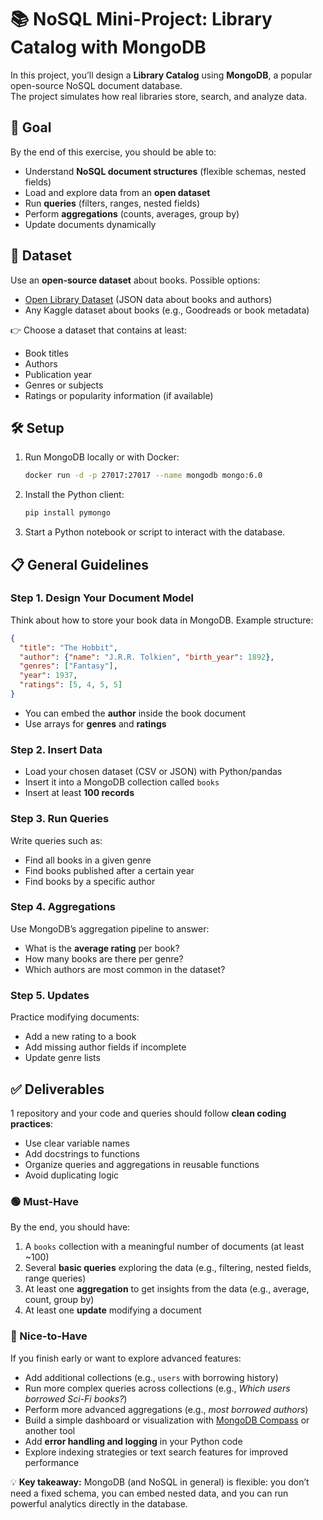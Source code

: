 # 📚 NoSQL Mini-Project: Library Catalog with MongoDB

In this project, you’ll design a **Library Catalog** using **MongoDB**, a popular open-source NoSQL document database.  
The project simulates how real libraries store, search, and analyze data.  



## 🎯 Goal
By the end of this exercise, you should be able to:  
- Understand **NoSQL document structures** (flexible schemas, nested fields)  
- Load and explore data from an **open dataset**  
- Run **queries** (filters, ranges, nested fields)  
- Perform **aggregations** (counts, averages, group by)  
- Update documents dynamically  



## 📂 Dataset
Use an **open-source dataset** about books. Possible options:  
- [Open Library Dataset](https://openlibrary.org/developers/dumps) (JSON data about books and authors)  
- Any Kaggle dataset about books (e.g., Goodreads or book metadata)  

👉 Choose a dataset that contains at least:  
- Book titles  
- Authors  
- Publication year  
- Genres or subjects  
- Ratings or popularity information (if available)  



## 🛠️ Setup

1. Run MongoDB locally or with Docker:  
   ```bash
   docker run -d -p 27017:27017 --name mongodb mongo:6.0
   ```

2. Install the Python client:  
   ```bash
   pip install pymongo
   ```

3. Start a Python notebook or script to interact with the database.  



## 📋 General Guidelines

### Step 1. Design Your Document Model
Think about how to store your book data in MongoDB. Example structure:  
```json
{
  "title": "The Hobbit",
  "author": {"name": "J.R.R. Tolkien", "birth_year": 1892},
  "genres": ["Fantasy"],
  "year": 1937,
  "ratings": [5, 4, 5, 5]
}
```
- You can embed the **author** inside the book document  
- Use arrays for **genres** and **ratings**  

### Step 2. Insert Data
- Load your chosen dataset (CSV or JSON) with Python/pandas  
- Insert it into a MongoDB collection called `books`  
- Insert at least **100 records**  

### Step 3. Run Queries
Write queries such as:  
- Find all books in a given genre  
- Find books published after a certain year  
- Find books by a specific author  

### Step 4. Aggregations
Use MongoDB’s aggregation pipeline to answer:  
- What is the **average rating** per book?  
- How many books are there per genre?  
- Which authors are most common in the dataset?  

### Step 5. Updates
Practice modifying documents:  
- Add a new rating to a book  
- Add missing author fields if incomplete  
- Update genre lists  


## ✅ Deliverables

1 repository and your code and queries should follow **clean coding practices**:  
- Use clear variable names  
- Add docstrings to functions  
- Organize queries and aggregations in reusable functions  
- Avoid duplicating logic  


### 🟢 Must-Have
By the end, you should have:  
1. A `books` collection with a meaningful number of documents (at least ~100)  
2. Several **basic queries** exploring the data (e.g., filtering, nested fields, range queries)  
3. At least one **aggregation** to get insights from the data (e.g., average, count, group by)  
4. At least one **update** modifying a document  

### 🌟 Nice-to-Have
If you finish early or want to explore advanced features:  
- Add additional collections (e.g., `users` with borrowing history)  
- Run more complex queries across collections (e.g., *Which users borrowed Sci-Fi books?*)  
- Perform more advanced aggregations (e.g., *most borrowed authors*)  
- Build a simple dashboard or visualization with [MongoDB Compass](https://www.mongodb.com/products/compass) or another tool  
- Add **error handling and logging** in your Python code  
- Explore indexing strategies or text search features for improved performance  



💡 **Key takeaway:** MongoDB (and NoSQL in general) is flexible: you don’t need a fixed schema, you can embed nested data, and you can run powerful analytics directly in the database.